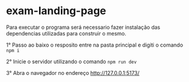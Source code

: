 # exam-landing-page

Para executar o programa será necessario fazer instalação das dependencias utilizadas para construir o mesmo.

1° Passo ao baixo o resposito entre na pasta principal e digiti o comando `npm i`

2° Inicie o servidor utilizando o comando `npm run dev`

3° Abra o navegador no endereço http://127.0.0.1:5173/
